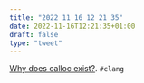 ```yaml
---
title: "2022 11 16 12 21 35"
date: 2022-11-16T12:21:35+01:00
draft: false
type: "tweet"
---
```

[Why does calloc exist?](https://vorpus.org/blog/why-does-calloc-exist/). `#clang`
